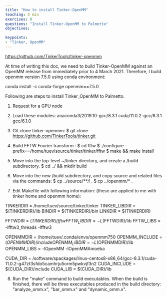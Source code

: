 ```yaml
---
title: "How to install Tinker-OpenMM"
teaching: 5 min
exercises: 0
questions: "Install Tinker-OpenMM to Palmetto"
objectives:

keypoints:
- "Tinker, OpenMM"
---
```



https://github.com/TinkerTools/tinker-openmm

At time of writing this doc, we need to build Tinker-OpenMM against an OpenMM release from immediately prior to 4 March 2021. Therefore, I build openmm version 7.5.0 using conda environment:

conda install -c conda-forge openmm==7.5.0

Following are steps to install Tinker_OpenMM to Palmetto.
1. Request for a GPU node
2. Load these modules: anaconda3/2019.10-gcc/8.3.1 cuda/11.0.2-gcc/8.3.1 gcc/6.1.0 

3. Git clone tinker-openmm:
$ git clone https://github.com/TinkerTools/tinker.git

4. Build FFTW Fourier transform :
$ cd fftw
$ ./configure -prefix==/home/tuev/source/tinker/tinker/fftw
$ make && make install

5. Move into the top-level ~/tinker directory, and create a /build subdirectory.
$ cd ../ && mkdir build

6. Move into the new /build subdirectory, and copy source and related files via the commands:
$ cp ../source/**.f .
$ cp ../openmm/* .

7. Edit Makefile with following information: (these are applied to me with tinker home and openmm home):

TINKERDIR = /home/tuev/source/tinker/tinker
TINKER_LIBDIR = $(TINKERDIR)/lib
BINDIR = $(TINKERDIR)/bin
LINKDIR = $(TINKERDIR)

FFTWDIR = $(TINKERDIR)/fftw
FFTW_LIBDIR = -L$(FFTWDIR)/lib
FFTW_LIBS = -lfftw3_threads -lfftw3

OPENMMDIR = /home/tuev/.conda/envs/openmm750
OPENMM_INCLUDE = $(OPENMMDIR)/include
OPENMM_LIBDIR = -L$(OPENMMDIR)/lib
OPENMM_LIBS = -lOpenMM -lOpenMMAmoeba

CUDA_DIR = /software/spackages/linux-centos8-x86_64/gcc-8.3.1/cuda-11.0.2-g47zt3sfdo5camhrju5orm5pwkvjf3n2
CUDA_INCLUDE = $(CUDA_DIR)/include
CUDA_LIB = $(CUDA_DIR)/lib


8. Run the "make" command to build executables. When the build is finished, there will be three executables produced in the build directory:
"analyze_omm.x", "bar_omm.x" and "dynamic_omm.x".
